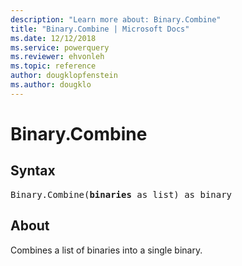 ```yaml
---
description: "Learn more about: Binary.Combine"
title: "Binary.Combine | Microsoft Docs"
ms.date: 12/12/2018
ms.service: powerquery
ms.reviewer: ehvonleh
ms.topic: reference
author: dougklopfenstein
ms.author: dougklo
---
```

# Binary.Combine

## Syntax

<pre>
Binary.Combine(<b>binaries</b> as list) as binary
</pre>

## About

Combines a list of binaries into a single binary.
  
